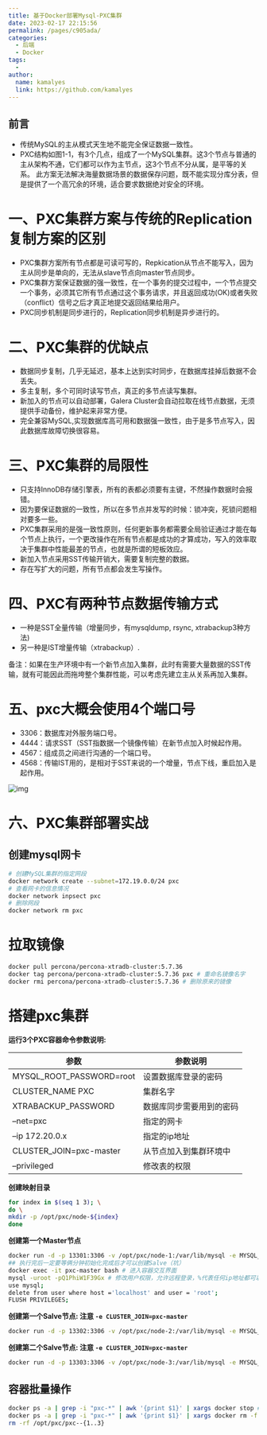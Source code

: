 ```yaml
---
title: 基于Docker部署Mysql-PXC集群
date: 2023-02-17 22:15:56
permalink: /pages/c905ada/
categories:
  - 后端
  - Docker
tags:
  - 
author: 
  name: kamalyes
  link: https://github.com/kamalyes
---
```


**前言**
--------

- 传统MySQL的主从模式天生地不能完全保证数据一致性。
- PXC结构如图1-1，有3个几点，组成了一个MySQL集群。这3个节点与普通的主从架构不通，它们都可以作为主节点，这3个节点不分从属，是平等的关系。
此方案无法解决海量数据场景的数据保存问题，既不能实现分库分表，但是提供了一个高冗余的环境，适合要求数据绝对安全的环境。

一、PXC集群方案与传统的Replication复制方案的区别
===========

- PXC集群方案所有节点都是可读可写的，Repkication从节点不能写入，因为主从同步是单向的，无法从slave节点向master节点同步。
- PXC集群方案保证数据的强一致性，在一个事务的提交过程中，一个节点提交一个事务，必须其它所有节点通过这个事务请求，并且返回成功(OK)或者失败（conflict）信号之后才真正地提交返回结果给用户。
- PXC同步机制是同步进行的，Replication同步机制是异步进行的。

二、PXC集群的优缺点
===========

- 数据同步复制，几乎无延迟，基本上达到实时同步，在数据库挂掉后数据不会丢失。
- 多主复制，多个可同时读写节点，真正的多节点读写集群。
- 新加入的节点可以自动部署，Galera Cluster会自动拉取在线节点数据，无须提供手动备份，维护起来非常方便。
- 完全兼容MySQL,实现数据库高可用和数据强一致性，由于是多节点写入，因此数据库故障切换很容易。

三、PXC集群的局限性
===========

- 只支持InnoDB存储引擎表，所有的表都必须要有主键，不然操作数据时会报错。
- 因为要保证数据的一致性，所以在多节点并发写的时候：锁冲突，死锁问题相对要多一些。
- PXC集群采用的是强一致性原则，任何更新事务都需要全局验证通过才能在每个节点上执行，一个更改操作在所有节点都是成功的才算成功，写入的效率取决于集群中性能最差的节点，也就是所谓的短板效应。
- 新加入节点采用SST传输开销大，需要复制完整的数据。
- 存在写扩大的问题，所有节点都会发生写操作。

四、PXC有两种节点数据传输方式
===========

- 一种是SST全量传输（增量同步，有mysqldump, rsync, xtrabackup3种方法)
- 另一种是IST增量传输（xtrabackup）.

备注：如果在生产环境中有一个新节点加入集群，此时有需要大量数据的SST传输，就有可能因此而拖垮整个集群性能，可以考虑先建立主从关系再加入集群。

五、pxc大概会使用4个端口号
===========

- 3306：数据库对外服务端口号。
- 4444：请求SST（SST指数据一个镜像传输）在新节点加入时候起作用。
- 4567：组成员之间进行沟通的一个端口号。
- 4568：传输IST用的，是相对于SST来说的一个增量，节点下线，重启加入是起作用。

![img](https://www.yuyanqing.cn/oss/image-bed/snap/7794f0cb1f68681bb08d8d5ad12033a2.png)

六、PXC集群部署实战
===========

创建mysql网卡
----------

```bash
# 创建MySQL集群的指定网段
docker network create --subnet=172.19.0.0/24 pxc
# 查看网卡的信息情况
docker network inpsect pxc 
# 删除网段
docker network rm pxc
```

拉取镜像
========

```bash
docker pull percona/percona-xtradb-cluster:5.7.36
docker tag percona/percona-xtradb-cluster:5.7.36 pxc # 重命名镜像名字
docker rmi percona/percona-xtradb-cluster:5.7.36 # 删除原来的镜像
```

搭建pxc集群
=======

**运行3个PXC容器命令参数说明:**

| 参数 | 参数说明 |
| --- | --- |
| MYSQL_ROOT_PASSWORD=root | 设置数据库登录的密码 |
| CLUSTER_NAME PXC | 集群名字 |
| XTRABACKUP_PASSWORD | 数据库同步需要用到的密码 |
| –net=pxc| 指定的网卡 |
| –ip 172.20.0.x | 指定的ip地址 |
| CLUSTER_JOIN=pxc-master | 从节点加入到集群环境中 |
| –privileged | 修改表的权限 |

**创建映射目录**

```bash
for index in $(seq 1 3); \
do \
mkdir -p /opt/pxc/node-${index}
done
```

**创建第一个Master节点**

```bash
docker run -d -p 13301:3306 -v /opt/pxc/node-1:/var/lib/mysql -e MYSQL_ROOT_PASSWORD=Q1PhiW1F39Gx -e CLUSTER_NAME=PXC -e XTRABACKUP_PASSWORD=Q1PhiW1F39Gx --privileged --name=pxc-master --net=pxc --ip 172.19.0.2 pxc
## 执行完后一定要等俩分钟初始化完成后才可以创建Salve（坑）
docker exec -it pxc-master bash # 进入容器交互界面
mysql -uroot -pQ1PhiW1F39Gx # 修改用户权限，允许远程登录，%代表任何ip地址都可以远程登录。
use mysql;
delete from user where host ='localhost' and user = 'root';
FLUSH PRIVILEGES;
```

**创建第一个Salve节点: 注意 `-e CLUSTER_JOIN=pxc-master`**

```bash
docker run -d -p 13302:3306 -v /opt/pxc/node-2:/var/lib/mysql -e MYSQL_ROOT_PASSWORD=Q1PhiW1F39Gx -e CLUSTER_NAME=PXC -e XTRABACKUP_PASSWORD=Q1PhiW1F39Gx -e CLUSTER_JOIN=pxc-master --privileged --name=pxc-salve1 --net=pxc --ip 172.19.0.3 pxc
```

**创建第二个Salve节点: 注意 `-e CLUSTER_JOIN=pxc-master`**

```bash
docker run -d -p 13303:3306 -v /opt/pxc/node-3:/var/lib/mysql -e MYSQL_ROOT_PASSWORD=Q1PhiW1F39Gx -e CLUSTER_NAME=PXC -e XTRABACKUP_PASSWORD=Q1PhiW1F39Gx -e CLUSTER_JOIN=pxc-master --privileged --name=pxc-salve2 --net=pxc --ip 172.19.0.4 pxc
```

容器批量操作
-----------

```bash
docker ps -a | grep -i "pxc-*" | awk '{print $1}' | xargs docker stop # 批量停止pxc
docker ps -a | grep -i "pxc-*" | awk '{print $1}' | xargs docker rm -f # 批量删除pxc容器
rm -rf /opt/pxc/pxc--{1..3}
```
